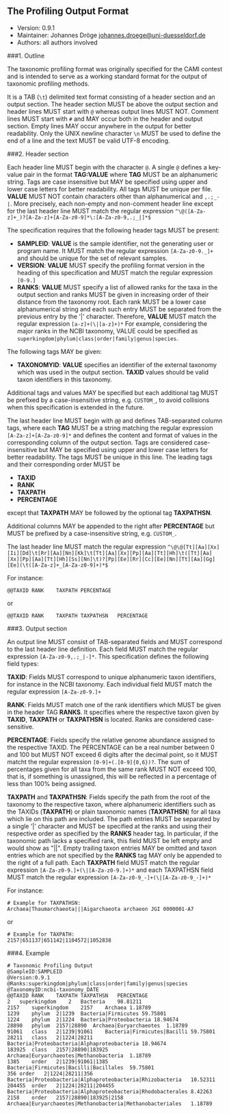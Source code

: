 ## The Profiling Output Format 

  * Version:    0.9.1
  * Maintainer: Johannes Dröge <johannes.droege@uni-duesseldorf.de>
  * Authors:    all authors involved

###1. Outline

The taxonomic profiling format was originally specified for the CAMI contest
and is intended to serve as a working standard format for the output of
taxonomic profiling methods.

It is a TAB (`\t`) delimited text format consisting of a header section and an
output section. The header section MUST be above the output section and header
lines MUST start with `@` whereas output lines MUST NOT. Comment lines MUST
start with `#` and MAY occur both in the header and output section. Empty lines
MAY occur anywhere in the output for better readability. Only the UNIX newline
character `\n` MUST be used to define the end of a line and the text MUST be
valid UTF-8 encoding.

###2. Header section

Each header line MUST begin with the character `@`. A single `@` defines a
key-value pair in the format **TAG:VALUE** where **TAG** MUST be an
alphanumeric string. Tags are case insensitive but MAY be specified using upper
and lower case letters for better readability. All tags MUST be unique per file.
 **VALUE** MUST NOT contain characters other than alphanumerical and `,.;_-|`.
More precisely, each non-empty and non-comment header line except for the last
header line MUST match the regular expression `^\@([A-Za-z]+_)?[A-Za-z]+[A-Za-z0-9]*\:[A-Za-z0-9,.;_|]*$`

The specification requires that the following header tags MUST be present:

  * **SAMPLEID**: **VALUE** is the sample identifier, not the generating user or
  program name. It MUST match the regular expression `[A-Za-z0-9._]+` and should
  be unique for the set of relevant samples.
  * **VERSION**: **VALUE** MUST specify the profiling format version in the heading
  of this specification and MUST match the regular expression `[0-9.]`
  * **RANKS**: **VALUE** MUST specify a list of allowed ranks for the
  taxa in the output section and ranks MUST be given in increasing order of their
  distance from the taxonomy root. Each rank MUST be a lower case alphanumerical
  string and each such entry MUST be separated from the previous entry by the '|'
  character. Therefore, **VALUE** MUST match the regular expression `[a-z]+(\|[a-z]+)*`
  For example, considering the major ranks in the NCBI taxonomy, VALUE could be
  specified as `superkingdom|phylum|class|order|family|genus|species`.

The following tags MAY be given:

  * **TAXONOMYID**: **VALUE** specifies an identifier of the external taxonomy
  which was used in the output section. **TAXID** values should be valid
  taxon identifiers in this taxonomy.
  
Additional tags and values MAY be specified but each additional tag MUST be
prefixed by a case-insensitive string, e.g. `CUSTOM_`, to avoid collisions when
this specification is extended in the future.

The last header line MUST begin with `@@` and defines TAB-separated column tags,
where each **TAG** MUST be a string matching the regular expression
`[A-Za-z]+[A-Za-z0-9]*` and defines the content and format of values in the
corresponding column of the output section. Tags are considered case-insensitive
but MAY be specified using upper and lower case letters for better readability.
The tags MUST be unique in this line. The leading tags and their corresponding
order MUST be

  * **TAXID**
  * **RANK**
  * **TAXPATH**
  * **PERCENTAGE**

except that **TAXPATH** MAY be followed by the optional tag **TAXPATHSN**.

Additional columns MAY be appended to the right after **PERCENTAGE** but MUST be
prefixed by a case-insensitive string, e.g. `CUSTOM_`.

The last header line MUST match the regular expression `^\@\@[Tt][Aa][Xx][Ii][Dd]\t[Rr][Aa][Nn][Kk]\t[Tt][Aa][Xx][Pp][Aa][Tt][Hh]\t([Tt][Aa][Xx][Pp][Aa][Tt][Hh][Ss][Nn]\t)?[Pp][Ee][Rr][Cc][Ee][Nn][Tt][Aa][Gg][Ee](\t([A-Za-z]+_[A-Za-z0-9]+)*$`

For instance:

    @@TAXID	RANK	TAXPATH	PERCENTAGE

or

    @@TAXID	RANK	TAXPATH	TAXPATHSN	PERCENTAGE

###3. Output section

An output line MUST consist of TAB-separated fields and MUST correspond to
the last header line definition. Each field MUST match the regular expression
`[A-Za-z0-9,.;_|-]*`. This specification defines the following field types:

**TAXID**: Fields MUST correspond to unique alphanumeric taxon identifiers,
for instance in the NCBI taxonomy. Each individual field MUST match the
regular expression `[A-Za-z0-9.]+`

**RANK**: Fields MUST match one of the rank identifiers which MUST be given
in the header TAG **RANKS**. It specifies where the respective taxon given
by **TAXID**, **TAXPATH** or **TAXPATHSN** is located. Ranks are considered
case-sensitive.

**PERCENTAGE**: Fields specify the relative genome abundance assigned to
the respective TAXID. The PERCENTAGE can be a real number between 0 and 100
but MUST NOT exceed 6 digits after the decimal point, so it MUST matcht the
regular expression `[0-9]+(.[0-9]{0,6})?`. The sum of percentages
given for all taxa from the same rank MUST NOT exceed 100, that is, if
something is unassigned, this will be reflected in a percentage of less than
100% being assigned.

**TAXPATH** and **TAXPATHSN**: Fields specify the path from the root of the
taxonomy to the respective taxon, where alphanumeric identifiers such as the
TAXIDs (**TAXPATH**) or plain taxonomic names (**TAXPATHSN**) for all taxa
which lie on this path are included. The path entries MUST be separated by a
single '|' character and MUST be specified at the ranks and using their
respective order as specified by the **RANKS** header tag. In particular, if
the taxonomic path lacks a specified rank, this field MUST be left empty and
would show as "||". Empty trailing taxon entries MAY be omitted and taxon
entries which are not specified by the **RANKS** tag MAY only be appended to
the right of a full path. Each **TAXPATH** field MUST match the regular
expression `[A-Za-z0-9.]+(\|[A-Za-z0-9.]+)*` and each TAXPATHSN field MUST
match the regular expression `[A-Za-z0-9_-]+(\|[A-Za-z0-9_-]+)*`

For instance:

    # Example for TAXPATHSN:
    Archaea|Thaumarchaeota|||Aigarchaeota archaeon JGI 0000001-A7

or

    # Example for TAXPATH:
    2157|651137|651142|1104572|1052838


###4. Example

    # Taxonomic Profiling Output
    @SampleID:SAMPLEID
    @Version:0.9.1
    @Ranks:superkingdom|phylum|class|order|family|genus|species
    @TaxonomyID:ncbi-taxonomy_DATE
    @@TAXID	RANK	TAXPATH	TAXPATHSN	PERCENTAGE
    2	superkingdom	2	Bacteria	98.81211
    2157	superkingdom	2157	Archaea	1.18789
    1239	phylum	2|1239	Bacteria|Firmicutes	59.75801
    1224	phylum	2|1224	Bacteria|Proteobacteria	18.94674
    28890	phylum	2157|28890	Archaea|Euryarchaeotes	1.18789
    91061	class	2|1239|91061	Bacteria|Firmicutes|Bacilli	59.75801
    28211	class	2|1224|28211	Bacteria|Proteobacteria|Alphaproteobacteria	18.94674
    183925	class	2157|28890|183925	Archaea|Euryarchaeotes|Methanobacteria	1.18789
    1385	order	2|1239|91061|1385	Bacteria|Firmicutes|Bacilli|Bacillales	59.75801
    356	order	2|1224|28211|356	Bacteria|Proteobacteria|Alphaproteobacteria|Rhizobacteria	10.52311
    204455	order	2|1224|28211|204455	Bacteria|Proteobacteria|Alphaproteobacteria|Rhodobacterales	8.42263
    2158	order	2157|28890|183925|2158	Archaea|Euryarchaeotes|Methanobacteria|Methanobacteriales	1.18789
